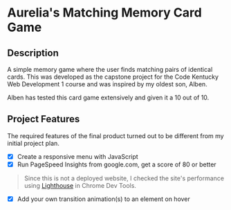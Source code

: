 # Aurelia's Matching Memory Card Game

## Description
A simple memory game where the user finds matching pairs of identical cards. This was developed as the capstone project for the Code Kentucky Web Development 1 course and was inspired by my oldest son, Alben.

Alben has tested this card game extensively and given it a 10 out of 10.

## Project Features
The required features of the final product turned out to be different from my initial project plan.

- [x] Create a responsive menu with JavaScript
- [x] Run PageSpeed Insights from google.com, get a score of 80 or better
> Since this is not a deployed website, I checked the site's performance using [Lighthouse](https://developers.google.com/speed/docs/insights/v5/about#lab) in Chrome Dev Tools.
- [x] Add your own transition animation(s) to an element on hover